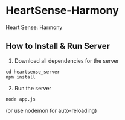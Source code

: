 # HeartSense-Harmony
Heart Sense: Harmony

## How to Install & Run Server

1. Download all dependencies for the server

```
cd heartsense_server
npm install
```

2. Run the server

```
node app.js
```

(or use nodemon for auto-reloading)